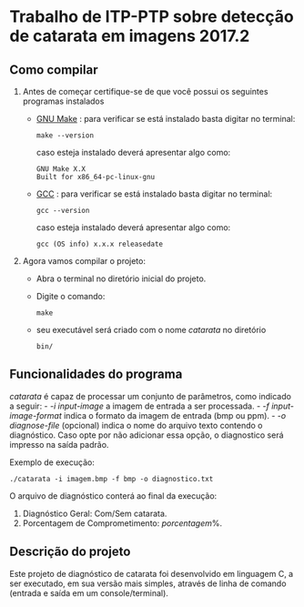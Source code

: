 # Trabalho de ITP-PTP sobre detecção de catarata em imagens 2017.2

## Como compilar

1. Antes de começar certifique-se de que você possui os seguintes programas instalados
	- [GNU Make](https://www.gnu.org/software/make/) : para verificar se está instalado basta digitar no terminal:
		
		  make --version


	  caso esteja instalado deverá apresentar algo como:
		
		  GNU Make X.X
		  Built for x86_64-pc-linux-gnu


	- [GCC](https://gcc.gnu.org/) : para verificar se está instalado basta digitar no terminal:

		  gcc --version


	  caso esteja instalado deverá apresentar algo como:

		  gcc (OS info) x.x.x releasedate



2. Agora vamos compilar o projeto:
	- Abra o terminal no diretório inicial do projeto.
	- Digite o comando:
		
		  make

	- seu executável será criado com o nome _catarata_ no diretório

		  bin/

## Funcionalidades do programa

_catarata_ é capaz de processar um conjunto de parâmetros, como indicado a  seguir:
	- _-i_ _input-image_ a  imagem de entrada a  ser processada.
	- _-f_ _input-image-format_ indica o  formato da imagem de entrada (bmp ou ppm).
	- _-o_ _diagnose-file_ (opcional) indica o nome do arquivo texto contendo o diagnóstico. Caso opte por não adicionar essa opção, o diagnostico será impresso na saída padrão.

Exemplo de execução: 

	./catarata -i imagem.bmp -f bmp -o diagnostico.txt

O arquivo de diagnóstico conterá ao final da execução:
1. Diagnóstico Geral: Com/Sem catarata.
2. Porcentagem de Comprometimento: _porcentagem_%.

## Descrição do projeto

Este projeto de diagnóstico de catarata foi desenvolvido em linguagem C, a ser executado, em sua versão mais simples, através de linha de comando (entrada e saída em um console/terminal). 